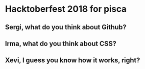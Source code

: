 # Hacktoberfest 2018 for pisca

## Sergi, what do you think about Github?

## Irma, what do you think about CSS?

## Xevi, I guess you know how it works, right?
